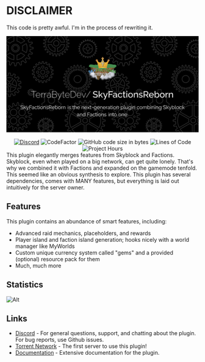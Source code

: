 # DISCLAIMER
This code is pretty awful. I'm in the process of rewriting it. 

![ ](assets/SkyFactionsReborn.png)
<div align="center">
      <a href="https://discord.gg/SwxXMrFdjp">
        <img alt="Discord" src="https://img.shields.io/discord/1252801398601420852?style=for-the-badge&color=blue"></a>
      <img src="https://www.codefactor.io/repository/github/terrabytedev/skyfactionsreborn/badge?style=for-the-badge" alt="CodeFactor">
      <img alt="GitHub code size in bytes" src="https://img.shields.io/github/languages/code-size/TerraByteDev/SkyFactionsReborn?style=for-the-badge&color=blue">
      <img src="https://www.aschey.tech/tokei/github.com/TerraByteDev/SkyFactionsReborn?color=blue&style=for-the-badge" alt="Lines of Code">
      <img src="https://wakatime.com/badge/github/TerraByteDev/SkyFactionsReborn.svg?style=for-the-badge" alt="Project Hours">
</div>
This plugin elegantly merges features from Skyblock and Factions. Skyblock, even when played on a big network, can get
quite lonely. That's why we combined it with Factions and expanded on the gamemode tenfold. This seemed like an obvious
synthesis to explore. This plugin has several dependencies, comes with MANY features, but everything is laid out
intuitively for the server owner.

## Features

This plugin contains an abundance of smart features, including:

- Advanced raid mechanics, placeholders, and rewards
- Player island and faction island generation; hooks nicely with a world manager like MyWorlds
- Custom unique currency system called "gems" and a provided (optional) resource pack for them
- Much, much more

## Statistics

![Alt](https://repobeats.axiom.co/api/embed/f10adbc3ce8d4130661433d027336988f8ff1853.svg "Repobeats analytics image")

## Links

- [Discord](https://discord.gg/Y7DVR9gpwa) - For general questions, support, and chatting about the plugin. For bug
  reports, use Github issues.
- [Torrent Network](https://www.torrentsmp.com) - The first server to use this plugin!
- [Documentation](https://docs.terrabytedev.com) - Extensive documentation for the plugin.

